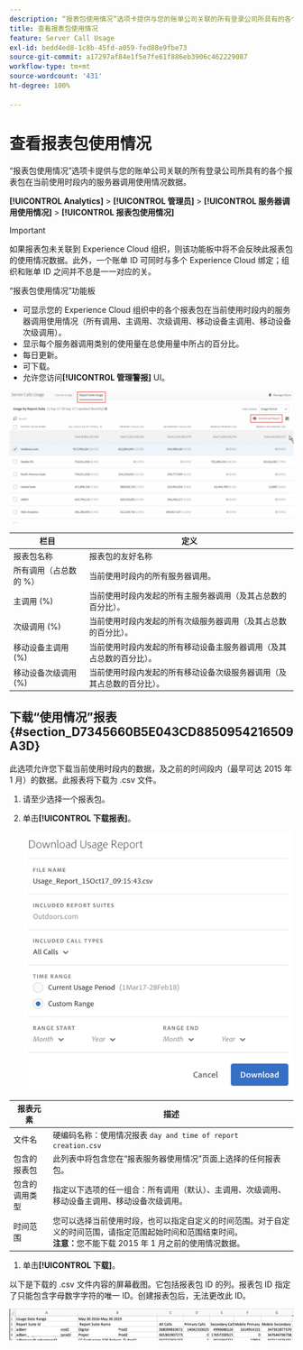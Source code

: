 ```yaml
---
description: “报表包使用情况”选项卡提供与您的账单公司关联的所有登录公司所具有的各个报表包在当前使用时段内的服务器调用使用情况数据。
title: 查看报表包使用情况
feature: Server Call Usage
exl-id: bedd4ed8-1c8b-45fd-a059-fed88e9fbe73
source-git-commit: a17297af84e1f5e7fe61f886eb3906c462229087
workflow-type: tm+mt
source-wordcount: '431'
ht-degree: 100%

---
```


# 查看报表包使用情况

“报表包使用情况”选项卡提供与您的账单公司关联的所有登录公司所具有的各个报表包在当前使用时段内的服务器调用使用情况数据。

**[!UICONTROL Analytics]** > **[!UICONTROL 管理员]** > **[!UICONTROL 服务器调用使用情况]** > **[!UICONTROL 报表包使用情况]**

>[!IMPORTANT]
>
>如果报表包未关联到 Experience Cloud 组织，则该功能板中将不会反映此报表包的使用情况数据。此外，一个账单 ID 可同时与多个 Experience Cloud 绑定；组织和账单 ID 之间并不总是一一对应的关。

“报表包使用情况”功能板

* 可显示您的 Experience Cloud 组织中的各个报表包在当前使用时段内的服务器调用使用情况（所有调用、主调用、次级调用、移动设备主调用、移动设备次级调用）。
* 显示每个服务器调用类别的使用量在总使用量中所占的百分比。
* 每日更新。
* 可下载。
* 允许您访问&#x200B;**[!UICONTROL 管理警报]** UI。

![](/help/admin/admin/c-server-call-usage/assets/report-suite-usage.png)

| 栏目 | 定义 |
|--- |--- |
| 报表包名称 | 报表包的友好名称 |
| 所有调用（占总数的 %） | 当前使用时段内的所有服务器调用。 |
| 主调用 (%) | 当前使用时段内发起的所有主服务器调用（及其占总数的百分比）。 |
| 次级调用 (%) | 当前使用时段内发起的所有次级服务器调用（及其占总数的百分比）。 |
| 移动设备主调用 (%) | 当前使用时段内发起的所有移动设备主服务器调用（及其占总数的百分比）。 |
| 移动设备次级调用 (%) | 当前使用时段内发起的所有移动设备次级服务器调用（及其占总数的百分比）。 |


## 下载“使用情况”报表 {#section_D7345660B5E043CD8850954216509A3D}

此选项允许您下载当前使用时段内的数据，及之前的时间段内（最早可达 2015 年 1 月）的数据。此报表将下载为 .csv 文件。

1. 请至少选择一个报表包。
1. 单击&#x200B;**[!UICONTROL 下载报表]**。

   ![](/help/admin/admin/c-server-call-usage/assets/download_report.png)

| 报表元素 | 描述 |
|--- |--- |
| 文件名 | 硬编码名称：使用情况报表 `day and time of report creation.csv` |
| 包含的报表包 | 此列表中将包含您在“报表服务器使用情况”页面上选择的任何报表包。 |
| 包含的调用类型 | 指定以下选项的任一组合：所有调用（默认）、主调用、次级调用、移动设备主调用、移动设备次级调用。 |
| 时间范围 | 您可以选择当前使用时段，也可以指定自定义的时间范围。对于自定义的时间范围，请指定范围起始时间和范围结束时间。<br>**注意：**&#x200B;您不能下载 2015 年 1 月之前的使用情况数据。</br> |

1. 单击&#x200B;**[!UICONTROL 下载]**。

以下是下载的 .csv 文件内容的屏幕截图。它包括报表包 ID 的列。报表包 ID 指定了只能包含字母数字字符的唯一 ID。创建报表包后，无法更改此 ID。

![](/help/admin/admin/c-server-call-usage/assets/download-usage.png)

